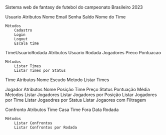 Sistema web de fantasy de futebol do campeonato Brasileiro 2023

Usuario
    Atributos
        Nome
        Email
        Senha
        Saldo
        Nome do Time

    Métodos
        Cadastro
        Login
        Logout
        Escala time

TimeUsuarioRodada
    Atributos
        Usuario
        Rodada
        Jogadores
        Preco
        Pontuacao

    Métodos
        Listar Times
        Listar Times por Status

Time
    Atributos
        Nome
        Escudo
    Metodo
        Listar Times

Jogador
    Atributos
        Nome
        Posição
        Time
        Preço
        Status
        Pontuação Média
    Metodos
        Listar Jogadores
        Listar Jogadores por Posição
        Listar Jogadores por Time
        Listar Jogaodres por Status
        Listar Jogaores com Filtragem

Confronto
    Atributos
        Time Casa
        Time Fora
        Data
        Rodada

    Métodos
        Listar Confrontos
        Listar Confrontos por Rodada
